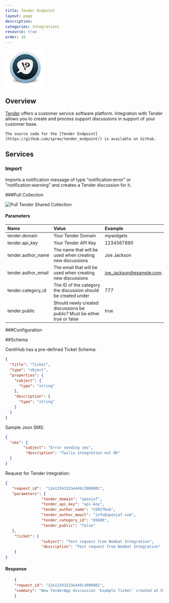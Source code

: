 ```yaml
---
title: Tender Endpoint
layout: page
description:
categories: Integrations
resource: true
order: 16
---
```


![Tender](/img/integrations/tender.png)

## Overview

[Tender](http://www.tenderapp.com/) offers a customer service software platform. Integration with Tender allows you to create and process support discussions in support of your customer base.

```
The source code for the [Tender Endpoint](https://github.com/spree/tender_endpoint/) is available on Github.
```

## Services

### Import

Imports a notification message of type "notification:error" or "notification:warning" and creates a Tender discussion for it.

###Pull Collection

![Pull Tender Shared Collection](/img/integrations/tender/tender_config.jpg)

#### Parameters

| Name | Value | Example |
| :----| :-----| :------ |
| tender.domain | Your Tender Domain | mywidgets |
| tender.api_key | Your Tender API Key | 1234567890 |
| tender.author_name | The name that will be used when creating new discussions  | Joe Jackson |
| tender.author_email | The email that will be used when creating new discussions |  joe_jackson@example.com |
| tender.category_id | The ID of the category the discussion should be created under | 777 |
| tender.public | Should newly created discussions be public? Must be either true or false | true |

###Configuration

##Schema

CenitHub has a pre-defined Ticket Schema:

```json
{
  "title": "Ticket",
  "type": "object",
  "properties": {
    "subject": {
      "type": "string"
    },
    "description": {
      "type": "string"
    }
  }
}
```

Sample Json SMS:

```json
{
  "sms": {
        "subject": "Error sending sms",
         "description": "Twilio integretion not OK"
  }
}
```

Request for Tender Integration:


```json
{ 
   "request_id":  "12e12341523e449c3000001",
   "parameters": {
                "tender_domain": "openjaf",
                "tender_api_key": "api-key",
                "tender_author_name": "CENITHub",
                "tender_author_email": "info@openjaf.com",
                "tender_category_id": "85600",
                "tender_public": "false"
   }, 
    "ticket": {
                "subject": "Test request from Wombat Integration",
                "description": "Test request from Wombat Integration"
    }
}
```
#### Response

```json
    {
    "request_id": "12e12341523e449c3000001",
    "summary": "New TenderApp discussion 'Example Ticket' created at https://openjaf.tenderapp.com/discussions/problems/12."
    }
```
